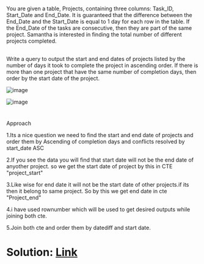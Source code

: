 #
You are given a table, Projects, containing three columns: Task_ID, Start_Date and End_Date. It is guaranteed that the difference between the End_Date and the Start_Date is equal to 1 day for each row in the table.
If the End_Date of the tasks are consecutive, then they are part of the same project. Samantha is interested in finding the total number of different projects completed.

##
Write a query to output the start and end dates of projects listed by the number of days it took to complete the project in ascending order. If there is more than one project that have the same number of completion days, then order by the start date of the project.

![image](https://github.com/DeepanRaju-exe/Hacker_Rank_SQL_Solutions/assets/68472546/9925d8bf-4c6b-4fd1-adcb-d3fd2e0b4de4)

![image](https://github.com/DeepanRaju-exe/Hacker_Rank_SQL_Solutions/assets/68472546/52b6c627-fdcb-4aab-bceb-b29f34b58b6b)

#
Approach

1.Its a nice question we need to find the start and end date of projects and order them by Ascending of completion days and conflicts resolved by start_date ASC

2.If you see the data you will find that start date will not be the end date of anyother project. so we get the start date of project by this in CTE "project_start"

3.Like wise for end date it will not be the start date of other projects.if its then it belong to same project. So by this we get end date in cte "Project_end"

4.i have used rownumber which will be used to get desired outputs while joining both cte.

5.Join both cte and order them by datediff and start date.

Solution: [Link]()
==========================
